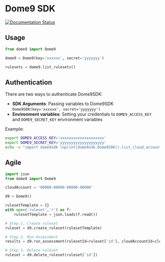 # Dome9 SDK


[![Documentation Status](https://readthedocs.org/projects/dome9/badge/?version=latest)](http://dome9.readthedocs.io/?badge=latest)


## Usage

```python
from dome9 import Dome9

dome9 = Dome9(key='xxxxxx', secret='yyyyyyy')

rulesets = dome9.list_rulesets()
```



## Authentication

There are two ways to authenticate Dome9SDK:
* **SDK Arguments**: Passing variables to Dome9SDK `Dome9SDK(key='xxxxxx', secret='yyyyyyy')`
* **Environment variables**: Setting your credentials to `DOME9_ACCESS_KEY` and `DOME9_SECRET_KEY` environment variables

Example: 
```bash
export DOME9_ACCESS_KEY='xxxxxxxxxxxxxxxxxxxx'
export DOME9_SECRET_KEY='yyyyyyyyyyyyyyyyyyyy'
echo -e "import dome9sdk \nprint(dome9sdk.Dome9SDK().list_cloud_accounts())" | python
```



## Agile

```python
import json
from dome9 import Dome9

cloudAccount = '00000-00000-00000-00000'

d9 = Dome9()

rulesetTemplate = {}
with open('ruleset','r') as f:
    rulesetTemplate = json.loads(f.read())

# Step 1. Create ruleset
ruleset = d9.create_ruleset(rulesetTemplate)

# Step 2. Run Assessment
results = d9.run_assessment(rulesetId=ruleset['id'], cloudAccountId=cloudAccount)

# Step 3. Delete ruleset
ruleset = d9.delete_ruleset(ruleset['id'])

```